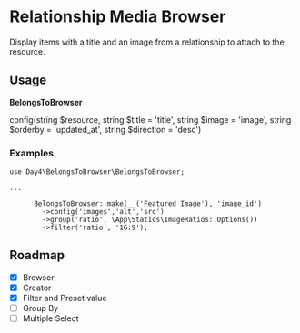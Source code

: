 # Relationship Media Browser

Display items with a title and an image from a relationship to attach to the resource.


## Usage


**BelongsToBrowser**

config(string $resource, string $title = 'title', string $image = 'image', string $orderby = 'updated_at', string $direction = 'desc')


### Examples

```
use Day4\BelongsToBrowser\BelongsToBrowser;

...

      BelongsToBrowser::make(__('Featured Image'), 'image_id')
        ->config('images','alt','src')
        ->group('ratio', \App\Statics\ImageRatios::Options())
        ->filter('ratio', '16:9'),
```

## Roadmap

 * [x] Browser
 * [x] Creator
 * [x] Filter and Preset value
 * [ ] Group By
 * [ ] Multiple Select